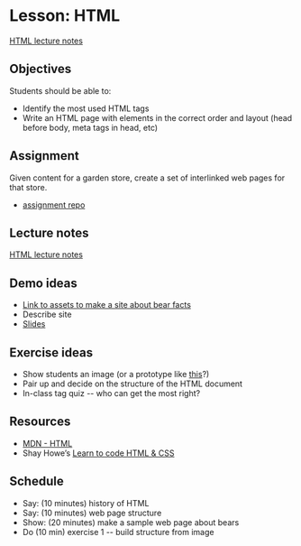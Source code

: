 # Lesson: HTML

[HTML lecture notes](notes-html.md)

## Objectives

Students should be able to:

- Identify the most used HTML tags
- Write an HTML page with elements in the correct order and layout (head before body, meta tags in head, etc)

## Assignment

Given content for a garden store, create a set of interlinked web pages for that store.

- [assignment repo](https://github.com/momentum-assignments/html--small-business)

## Lecture notes

[HTML lecture notes](notes-html.md)

## Demo ideas

- [Link to assets to make a site about bear facts](https://glitch.com/~bears-in-my-html)
- Describe site
- [Slides](https://drive.google.com/file/d/1vPDkTDEFChA98dddcSxc9ZLVKw_5Bm7C/view?usp=sharing)

## Exercise ideas

- Show students an image (or a prototype like [this](1-1.command_line_and_git.mdhttps://www.justinmind.com/usernote/tests/17386057/17386059/36027864/index.html#/screens/993d5081-ce5b-42bd-9a93-4c8daca4fbbe)?)
- Pair up and decide on the structure of the HTML document
- In-class tag quiz -- who can get the most right?

## Resources

- [MDN - HTML](https://developer.mozilla.org/en-US/docs/Web/HTML)
- Shay Howe’s [Learn to code HTML & CSS](https://learn.shayhowe.com/)

## Schedule

- Say: (10 minutes) history of HTML
- Say: (10 minutes) web page structure
- Show: (20 minutes) make a sample web page about bears
- Do (10 min) exercise 1 -- build structure from image
